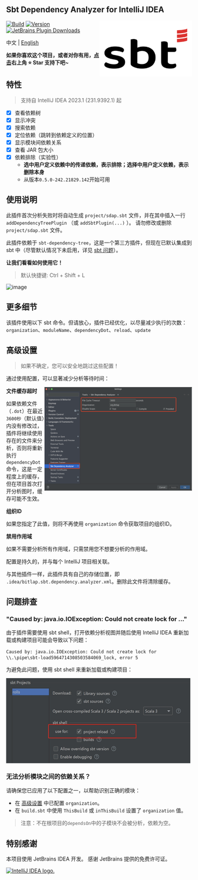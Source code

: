 Sbt Dependency Analyzer for IntelliJ IDEA
---------

<img src="./logo.svg" width = "250" height = "150" alt="logo" align="right" />

[![Build](https://github.com/bitlap/intellij-sbt-dependency-analyzer/actions/workflows/ScalaCI.yml/badge.svg)](https://github.com/bitlap/intellij-sbt-dependency-analyzer/actions/workflows/ScalaCI.yml)
[![Version](https://img.shields.io/jetbrains/plugin/v/22427-sbt-dependency-analyzer?label=Version)](https://plugins.jetbrains.com/plugin/22427-sbt-dependency-analyzer/versions)
[![JetBrains Plugin Downloads](https://img.shields.io/jetbrains/plugin/d/22427?label=JetBrains%20Plugin%20Downloads)](https://plugins.jetbrains.com/plugin/22427-sbt-dependency-analyzer)

中文 | [English](README.md)

**如果你喜欢这个项目，或者对你有用，[点击](https://github.com/bitlap/intellij-sbt-dependency-analyzer)右上角 ⭐️ Star 支持下吧~**

## 特性

> 支持自 IntelliJ IDEA 2023.1 (231.9392.1) 起

- [x] 查看依赖树
- [x] 显示冲突
- [x] 搜索依赖
- [x] 定位依赖（跳转到依赖定义的位置）
- [x] 显示模块间依赖关系
- [x] 查看 JAR 包大小
- [x] 依赖排除（实验性）
  - **选中用户定义依赖中的传递依赖，表示排除；选择中用户定义依赖，表示删除本身**
  - 从版本`0.5.0-242.21829.142`开始可用

## 使用说明

此插件首次分析失败时将自动生成 `project/sdap.sbt` 文件，并在其中插入一行 `addDependencyTreePlugin` （或 `addSbtPlugin(...)` ）。 请勿修改或删除 `project/sdap.sbt` 文件。

此插件依赖于 `sbt-dependency-tree`，这是一个第三方插件，但现在已默认集成到 sbt 中（尽管默认情况下未启用，详见 [sbt 问题](https://github.com/sbt/sbt/pull/5880)）。

**让我们看看如何使用它！**

> 默认快捷键: Ctrl + Shift + L

![image](https://plugins.jetbrains.com/files/22427/screenshot_064531dc-a3fa-4a8e-9437-7e76defa1f48)

## 更多细节

该插件使用以下 sbt 命令。但请放心，插件已经优化，以尽量减少执行的次数：`organization`、`moduleName`、`dependencyDot`、`reload`、`update`

## 高级设置

> 如果不确定，您可以安全地跳过这些配置！

通过使用配置，可以显著减少分析等待时间：

<img src="./docs/settings.png" width="400" height="280" alt="settings" align="right" />

**文件缓存超时**

如果依赖文件（`.dot`）在最近`3600秒`（默认值）内没有修改过，插件将继续使用存在的文件来分析，否则将重新执行`dependencyDot`命令，这是一定程度上的缓存，但在项目首次打开分析图时，缓存可能不生效。

**组织ID**

如果您指定了此值，则将不再使用 `organization` 命令获取项目的组织ID。

**禁用作用域**

如果不需要分析所有作用域，只需禁用您不想要分析的作用域。

配置是持久的，并与每个 IntelliJ 项目相关联。

与其他插件一样，此插件具有自己的存储位置，即 `.idea/bitlap.sbt.dependency.analyzer.xml`。删除此文件将清除缓存。

## 问题排查

### "Caused by: java.io.IOException: Could not create lock for ..."

由于插件需要使用 sbt shell，打开依赖分析视图并随后使用 IntelliJ IDEA 重新加载或构建项目可能会导致以下问题：

```
Caused by: java.io.IOException: Could not create lock for \\.\pipe\sbt-load5964714308503584069_lock, error 5
```

为避免此问题，使用 sbt shell 来重新加载或构建项目：

<img src="./docs/sbtShellUseForReload.jpg" width="500" height="230" alt="settings" align="center" />

### 无法分析模块之间的依赖关系？

请确保您已应用了以下配置之一，以帮助识别正确的模块：

- 在 [高级设置](#高级设置) 中已配置 `organization`。
- 在 `build.sbt` 中使用 `ThisBuild` 或 `inThisBuild` 设置了 `organization` 值。

> 注意：不在根项目的`dependsOn`中的子模块不会被分析，依赖为空。

## 特别感谢

本项目使用 JetBrains IDEA 开发。 感谢 JetBrains 提供的免费许可证。

<a href="www.jetbrains.com">
<img src="https://resources.jetbrains.com/storage/products/company/brand/logos/jb_beam.svg?_gl=1*8f2ovk*_ga*NTY2NTA4Mzg1LjE2NzU3MzgzMTI.*_ga_9J976DJZ68*MTcwMzIwOTE4NS4xODUuMS4xNzAzMjA5NDYzLjI4LjAuMA..&_ga=2.177269094.2105719560.1703209186-566508385.1675738312" alt="IntelliJ IDEA logo.">
</a>

<br />